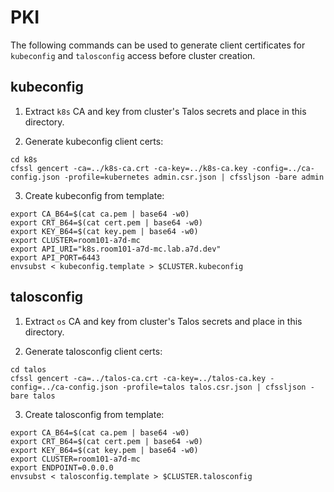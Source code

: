 # PKI

The following commands can be used to generate client certificates for `kubeconfig` and `talosconfig` access before cluster creation.

## kubeconfig

1. Extract `k8s` CA and key from cluster's Talos secrets and place in this directory.

2. Generate kubeconfig client certs:

```
cd k8s
cfssl gencert -ca=../k8s-ca.crt -ca-key=../k8s-ca.key -config=../ca-config.json -profile=kubernetes admin.csr.json | cfssljson -bare admin
```

3. Create kubeconfig from template:

```
export CA_B64=$(cat ca.pem | base64 -w0)
export CRT_B64=$(cat cert.pem | base64 -w0)
export KEY_B64=$(cat key.pem | base64 -w0)
export CLUSTER=room101-a7d-mc
export API_URI="k8s.room101-a7d-mc.lab.a7d.dev"
export API_PORT=6443
envsubst < kubeconfig.template > $CLUSTER.kubeconfig
```

## talosconfig

1. Extract `os` CA and key from cluster's Talos secrets and place in this directory.

2. Generate talosconfig client certs:

```
cd talos
cfssl gencert -ca=../talos-ca.crt -ca-key=../talos-ca.key -config=../ca-config.json -profile=talos talos.csr.json | cfssljson -bare talos
```

3. Create talosconfig from template:

```
export CA_B64=$(cat ca.pem | base64 -w0)
export CRT_B64=$(cat cert.pem | base64 -w0)
export KEY_B64=$(cat key.pem | base64 -w0)
export CLUSTER=room101-a7d-mc
export ENDPOINT=0.0.0.0
envsubst < talosconfig.template > $CLUSTER.talosconfig
```
